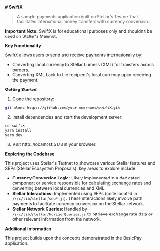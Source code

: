 **# SwiftX**

> A sample payments application built on Stellar's Testnet that facilitates international money transfers with currency conversion.

**Important Note:** SwiftX is for educational purposes only and shouldn't be used on Stellar's Mainnet.

**Key Functionality**

SwiftX allows users to send and receive payments internationally by:

* Converting local currency to Stellar Lumens (XML) for transfers across borders.
* Converting XML back to the recipient's local currency upon receiving the payment.

**Getting Started**

1. Clone the repository:

```bash
git clone https://github.com/your-username/swiftX.git
```

2. Install dependencies and start the development server:

```bash
cd swiftX
yarn install
yarn dev
```

3. Visit http://localhost:5173 in your browser.

**Exploring the Codebase**

This project uses Stellar's Testnet to showcase various Stellar features and SEPs (Stellar Ecosystem Proposals). Key areas to explore include:

* **Currency Conversion Logic:** Likely implemented in a dedicated component or service responsible for calculating exchange rates and converting between local currencies and XML.
* **Stellar Interactions:** Implemented using SEPs (code located in `/src/lib/stellar/sep*.js`). These interactions likely involve path payments to facilitate currency conversion on the Stellar network.
* **Stellar Network Queries:** Handled by `/src/lib/stellar/horizonQueries.js` to retrieve exchange rate data or other relevant information from the network.

**Additional Information**

This project builds upon the concepts demonstrated in the BasicPay application.
